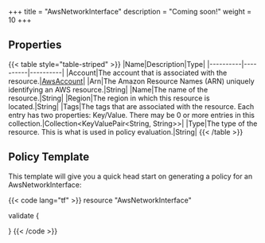 +++
title = "AwsNetworkInterface"
description = "Coming soon!"
weight = 10
+++



## Properties
{{< table style="table-striped" >}}
|Name|Description|Type|
|----------|----------|----------|
|Account|The account that is associated with the resource.|[AwsAccount](/docs/aws/resources/awsaccount/)|
|Arn|The Amazon Resource Names (ARN) uniquely identifying an AWS resource.|String|
|Name|The name of the resource.|String|
|Region|The region in which this resource is located.|String|
|Tags|The tags that are associated with the resource. Each entry has two properties: Key/Value. There may be 0 or more entries in this collection.|Collection\<KeyValuePair<String, String>>|
|Type|The type of the resource. This is what is used in policy evaluation.|String|
{{< /table >}}

## Policy Template
This template will give you a quick head start on generating a policy for an AwsNetworkInterface:

{{< code lang="tf" >}}
resource "AwsNetworkInterface"

validate {

}
{{< /code >}}
